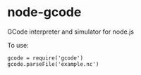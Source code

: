 # node-gcode
GCode interpreter and simulator for node.js

To use:

```
gcode = require('gcode')
gcode.parseFile('example.nc')
```


